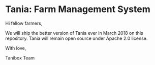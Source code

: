 # Tania: Farm Management System

Hi fellow farmers,

We will ship the better version of Tania ever in March 2018 on this repository. Tania will remain open source under Apache 2.0 license.

With love,

Tanibox Team
